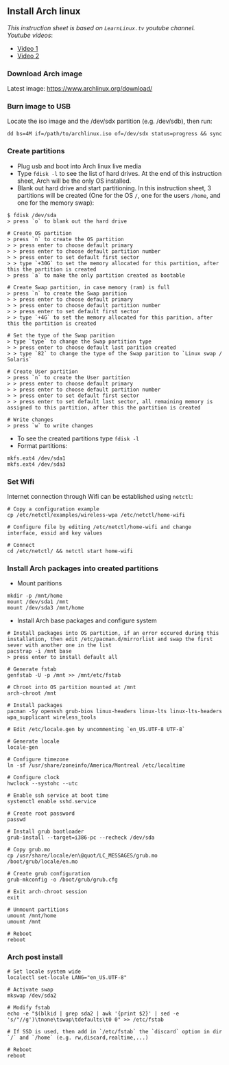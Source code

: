 ## Install Arch linux

*This instruction sheet is based on `LearnLinux.tv` youtube channel.*  
*Youtube videos*:
* <a href="https://www.youtube.com/watch?v=lizdpoZj_vU">Video 1</a>
* <a href="https://www.youtube.com/watch?v=GCUmGtCYPWM">Video 2</a>

### Download Arch image
Latest image: https://www.archlinux.org/download/

### Burn image to USB
Locate the iso image and the /dev/sdx partition (e.g. /dev/sdb), then run:
```
dd bs=4M if=/path/to/archlinux.iso of=/dev/sdx status=progress && sync
```

### Create partitions
* Plug usb and boot into Arch linux live media
* Type `fdisk -l` to see the list of hard drives. At the end of this instruction sheet, Arch will be the only OS installed.
* Blank out hard drive and start partitioning. In this instruction sheet, 3 partitions will be created (One for the OS `/`, one for the users `/home`, and one for the memory swap):
```
$ fdisk /dev/sda
> press `o` to blank out the hard drive

# Create OS partition
> press `n` to create the OS partition
> > press enter to choose default primary
> > press enter to choose default partition number
> > press enter to set default first sector
> > type `+30G` to set the memory allocated for this partition, after this the partition is created
> press `a` to make the only partition created as bootable

# Create Swap partition, in case memory (ram) is full
> press `n` to create the Swap parition
> > press enter to choose default primary
> > press enter to choose default partition number
> > press enter to set default first sector
> > type `+4G` to set the memory allocated for this parition, after this the partition is created

# Set the type of the Swap parition
> type `type` to change the Swap partition type
> > press enter to choose default last parition created
> > type `82` to change the type of the Swap parition to `Linux swap / Solaris`

# Create User partition
> press `n` to create the User partition
> > press enter to choose default primary
> > press enter to choose default partition number
> > press enter to set default first sector
> > press enter to set default last sector, all remaining memory is assigned to this partition, after this the partition is created

# Write changes
> press `w` to write changes
```
* To see the created partitions type `fdisk -l`
* Format partitions:
```
mkfs.ext4 /dev/sda1
mkfs.ext4 /dev/sda3
```

### Set Wifi
Internet connection through Wifi can be established using `netctl`:
```
# Copy a configuration example
cp /etc/netctl/examples/wireless-wpa /etc/netctl/home-wifi

# Configure file by editing /etc/netctl/home-wifi and change interface, essid and key values

# Connect
cd /etc/netctl/ && netctl start home-wifi
```

### Install Arch packages into created partitions
* Mount paritions
```
mkdir -p /mnt/home
mount /dev/sda1 /mnt
mount /dev/sda3 /mnt/home
```
* Install Arch base packages and configure system
```
# Install packages into OS partition, if an error occured during this installation, then edit /etc/pacman.d/mirrorlist and swap the first sever with another one in the list
pacstrap -i /mnt base
> press enter to install default all

# Generate fstab
genfstab -U -p /mnt >> /mnt/etc/fstab

# Chroot into OS partition mounted at /mnt
arch-chroot /mnt

# Install packages
pacman -Sy openssh grub-bios linux-headers linux-lts linux-lts-headers wpa_supplicant wireless_tools

# Edit /etc/locale.gen by uncommenting `en_US.UTF-8 UTF-8`

# Generate locale
locale-gen

# Configure timezone 
ln -sf /usr/share/zoneinfo/America/Montreal /etc/localtime

# Configure clock
hwclock --systohc --utc

# Enable ssh service at boot time
systemctl enable sshd.service

# Create root password
passwd

# Install grub bootloader
grub-install --target=i386-pc --recheck /dev/sda

# Copy grub.mo
cp /usr/share/locale/en\@quot/LC_MESSAGES/grub.mo /boot/grub/locale/en.mo

# Create grub configuration 
grub-mkconfig -o /boot/grub/grub.cfg

# Exit arch-chroot session
exit

# Unmount partitions
umount /mnt/home
umount /mnt

# Reboot
reboot
```

### Arch post install
```
# Set locale system wide
localectl set-locale LANG="en_US.UTF-8"

# Activate swap
mkswap /dev/sda2

# Modify fstab
echo -e "$(blkid | grep sda2 | awk '{print $2}' | sed -e 's/"//g')\tnone\tswap\tdefaults\t0 0" >> /etc/fstab

# If SSD is used, then add in `/etc/fstab` the `discard` option in dir `/` and `/home` (e.g. rw,discard,realtime,...)

# Reboot
reboot
```
